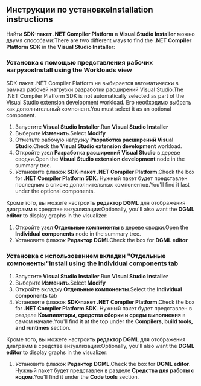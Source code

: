 ## <a name="installation-instructions"></a><span data-ttu-id="7ba4d-101">Инструкции по установке</span><span class="sxs-lookup"><span data-stu-id="7ba4d-101">Installation instructions</span></span> 

<span data-ttu-id="7ba4d-102">Найти **SDK-пакет .NET Compiler Platform** в **Visual Studio Installer** можно двумя способами:</span><span class="sxs-lookup"><span data-stu-id="7ba4d-102">There are two different ways to find the **.NET Compiler Platform SDK** in the **Visual Studio Installer**:</span></span>

### <a name="install-using-the-workloads-view"></a><span data-ttu-id="7ba4d-103">Установка с помощью представления рабочих нагрузок</span><span class="sxs-lookup"><span data-stu-id="7ba4d-103">Install using the Workloads view</span></span>

<span data-ttu-id="7ba4d-104">SDK-пакет .NET Compiler Platform не выбирается автоматически в рамках рабочей нагрузки разработки расширений Visual Studio.</span><span class="sxs-lookup"><span data-stu-id="7ba4d-104">The .NET Compiler Platform SDK is not automatically selected as part of the Visual Studio extension development workload.</span></span> <span data-ttu-id="7ba4d-105">Его необходимо выбрать как дополнительный компонент.</span><span class="sxs-lookup"><span data-stu-id="7ba4d-105">You must select it as an optional component.</span></span>

1. <span data-ttu-id="7ba4d-106">Запустите **Visual Studio Installer**.</span><span class="sxs-lookup"><span data-stu-id="7ba4d-106">Run **Visual Studio Installer**</span></span> 
1. <span data-ttu-id="7ba4d-107">Выберите **Изменить**.</span><span class="sxs-lookup"><span data-stu-id="7ba4d-107">Select **Modify**</span></span> 
1. <span data-ttu-id="7ba4d-108">Отметьте рабочую нагрузку **Разработка расширений Visual Studio**.</span><span class="sxs-lookup"><span data-stu-id="7ba4d-108">Check the **Visual Studio extension development** workload.</span></span>
1. <span data-ttu-id="7ba4d-109">Откройте узел **Разработка расширений Visual Studio** в дереве сводки.</span><span class="sxs-lookup"><span data-stu-id="7ba4d-109">Open the **Visual Studio extension development** node in the summary tree.</span></span>
1. <span data-ttu-id="7ba4d-110">Установите флажок **SDK-пакет .NET Compiler Platform**.</span><span class="sxs-lookup"><span data-stu-id="7ba4d-110">Check the box for **.NET Compiler Platform SDK**.</span></span> <span data-ttu-id="7ba4d-111">Нужный пакет будет представлен последним в списке дополнительных компонентов.</span><span class="sxs-lookup"><span data-stu-id="7ba4d-111">You'll find it last under the optional components.</span></span>

<span data-ttu-id="7ba4d-112">Кроме того, вы можете настроить **редактор DGML** для отображения диаграмм в средстве визуализации:</span><span class="sxs-lookup"><span data-stu-id="7ba4d-112">Optionally, you'll also want the **DGML editor** to display graphs in the visualizer:</span></span>

1. <span data-ttu-id="7ba4d-113">Откройте узел **Отдельные компоненты** в дереве сводки.</span><span class="sxs-lookup"><span data-stu-id="7ba4d-113">Open the **Individual components** node in the summary tree.</span></span>
1. <span data-ttu-id="7ba4d-114">Установите флажок **Редактор DGML**</span><span class="sxs-lookup"><span data-stu-id="7ba4d-114">Check the box for **DGML editor**</span></span>

### <a name="install-using-the-individual-components-tab"></a><span data-ttu-id="7ba4d-115">Установка с использованием вкладки "Отдельные компоненты"</span><span class="sxs-lookup"><span data-stu-id="7ba4d-115">Install using the Individual components tab</span></span>

1. <span data-ttu-id="7ba4d-116">Запустите **Visual Studio Installer**.</span><span class="sxs-lookup"><span data-stu-id="7ba4d-116">Run **Visual Studio Installer**</span></span> 
1. <span data-ttu-id="7ba4d-117">Выберите **Изменить**.</span><span class="sxs-lookup"><span data-stu-id="7ba4d-117">Select **Modify**</span></span> 
1. <span data-ttu-id="7ba4d-118">Откройте вкладку **Отдельные компоненты**.</span><span class="sxs-lookup"><span data-stu-id="7ba4d-118">Select the **Individual components** tab</span></span> 
1. <span data-ttu-id="7ba4d-119">Установите флажок **SDK-пакет .NET Compiler Platform**.</span><span class="sxs-lookup"><span data-stu-id="7ba4d-119">Check the box for **.NET Compiler Platform SDK**.</span></span> <span data-ttu-id="7ba4d-120">Нужный пакет будет представлен в разделе **Компиляторы, средства сборки и среды выполнения** в самом начале.</span><span class="sxs-lookup"><span data-stu-id="7ba4d-120">You'll find it at the top under the **Compilers, build tools, and runtimes** section.</span></span>

<span data-ttu-id="7ba4d-121">Кроме того, вы можете настроить **редактор DGML** для отображения диаграмм в средстве визуализации:</span><span class="sxs-lookup"><span data-stu-id="7ba4d-121">Optionally, you'll also want the **DGML editor** to display graphs in the visualizer:</span></span>

1. <span data-ttu-id="7ba4d-122">Установите флажок **Редактор DGML**.</span><span class="sxs-lookup"><span data-stu-id="7ba4d-122">Check the box for **DGML editor**.</span></span> <span data-ttu-id="7ba4d-123">Нужный пакет будет представлен в разделе **Средства для работы с кодом**.</span><span class="sxs-lookup"><span data-stu-id="7ba4d-123">You'll find it under the **Code tools** section.</span></span>
